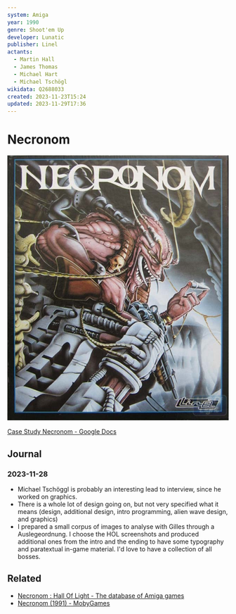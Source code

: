 ```yaml
---
system: Amiga
year: 1990
genre: Shoot'em Up
developer: Lunatic
publisher: Linel
actants:
  - Martin Hall
  - James Thomas
  - Michael Hart
  - Michael Tschögl
wikidata: Q2688033
created: 2023-11-23T15:24
updated: 2023-11-29T17:36
---
```

# Necronom

![](assets/cover_box_necronom.png)

[Case Study Necronom - Google Docs](https://docs.google.com/document/d/1GKLcFLO42Gb5rQB9_SJk8wQBcWH4KqX-q-jhNXY_0w0/edit#heading=h.berqget8awrq)
## Journal
### 2023-11-28
- Michael Tschöggl is probably an interesting lead to interview, since he worked on graphics.
- There is a whole lot of design going on, but not very specified what it means (design, additional design, intro programming, alien wave design, and graphics)
- I prepared a small corpus of images to analyse with Gilles through a Auslegeordnung. I choose the HOL screenshots and produced additional ones from the intro and the ending to have some typography and paratextual in-game material. I'd love to have a collection of all bosses.

## Related
- [Necronom : Hall Of Light - The database of Amiga games](https://amiga.abime.net/games/view/necronom)
- [Necronom (1991) - MobyGames](https://www.mobygames.com/game/13846/necronom/)